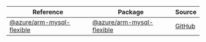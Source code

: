 | Reference | Package | Source |
|---|---|---|
|[@azure/arm-mysql-flexible](arm-mysql-flexible-readme.md)|[@azure/arm-mysql-flexible](https://www.npmjs.com/package/@azure/arm-mysql-flexible)|[GitHub](https://github.com/Azure/azure-sdk-for-js/blob/main/sdk/mysql/arm-mysql-flexible)|

